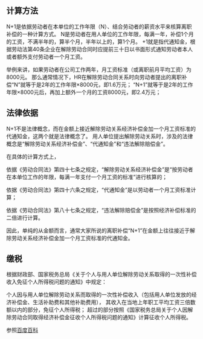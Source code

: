 ## 计算方法

N+1是依据劳动者在本单位的工作年限（N）、结合劳动者的薪资水平来核算离职补偿的一种计算方式。
N是劳动者在用人单位的工作年限，每满一年，补偿1个月的工资，不满半年的，算半个月，半年以上的，算1个月。
+1就是指代通知金，根据劳动法第40条企业在解除劳动合同时应提前三十日以书面形式通知劳动者本人或者额外支付劳动者一个月工资。

举例来讲，如果劳动者在公司工作两年，月工资标准（或离职前月平均工资）为8000元。
那么通常情况下，HR在解除劳动合同关系时向劳动者提出的离职补偿“N”就等于是2年的工作年限×8000元，即1.6万元；
“N+1”就等于是2年的工作年限×8000元后，再加上额外一个月的工资8000元，即2.4万元；

## 法律依据

N+1不是法律概念，而在金额上接近解除劳动关系经济补偿金加一个月工资标准的代通知金，这两个就是法律概念了。
用人单位提出解除劳动关系时，涉及的法律概念是“解除劳动关系经济补偿金”、“代通知金”和“违法解除赔偿金”。

在具体的计算方式上，

依据《劳动合同法》第四十七条之规定，“解除劳动关系经济补偿金”是“按劳动者在本单位工作的年限，每满一年支付一个月工资的标准”进行核算的；

依据《劳动合同法》第四十六条之规定，“代通知金”是以劳动者一个月工资标准计算；

依据《劳动合同法》第八十七条之规定，“违法解除赔偿金”是按照经济补偿标准的二倍进行计算。

因此，单纯的从金额而言，通常大家所说的离职补偿“N+1”在金额上往往接近于解除劳动关系经济补偿金加一个月工资标准的代通知金。

## 缴税

根据财政部、国家税务总局《关于个人与用人单位解除劳动关系取得的一次性补偿收入免征个人所得税问题的通知》中规定：

个人因与用人单位解除劳动关系而取得的一次性补偿收入（包括用人单位发放的经济补偿金、生活补助费和其他补助费用），
其收入在当地上年职工平均工资三倍数额以内的部分，免征个人所得税；
超过的部分按照《国家税务总局关于个人因解除劳动合同取得经济补偿金征收个人所得税问题的通知》计算征收个人所得税。

参照[百度百科](https://baike.baidu.com/item/N%2B1/24179877?fr=ge_ala)